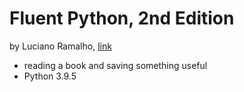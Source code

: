 # Fluent Python, 2nd Edition

by Luciano Ramalho, [link](https://www.oreilly.com/library/view/fluent-python-2nd/9781492056348/)

- reading a book and saving something useful
- Python 3.9.5
